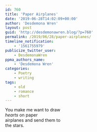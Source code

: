 ```yaml
---
id: 760
title: 'Paper Airplanes'
date: '2019-06-28T14:02:09+00:00'
author: 'Desdemona Wren'
layout: post
guid: 'http://desdemonawren.blog/?p=760'
permalink: /2019/06/28/paper-airplanes/
timeline_notification:
    - '1561755979'
publicize_twitter_user:
    - DesdemonaWren
ppma_authors_name:
    - 'Desdemona Wren'
categories:
    - Poetry
    - writing
tags:
    - old
    - romance
    - short
---
```


You make me want to draw  
*hearts* on paper  
airplanes and send them to  
the stars.